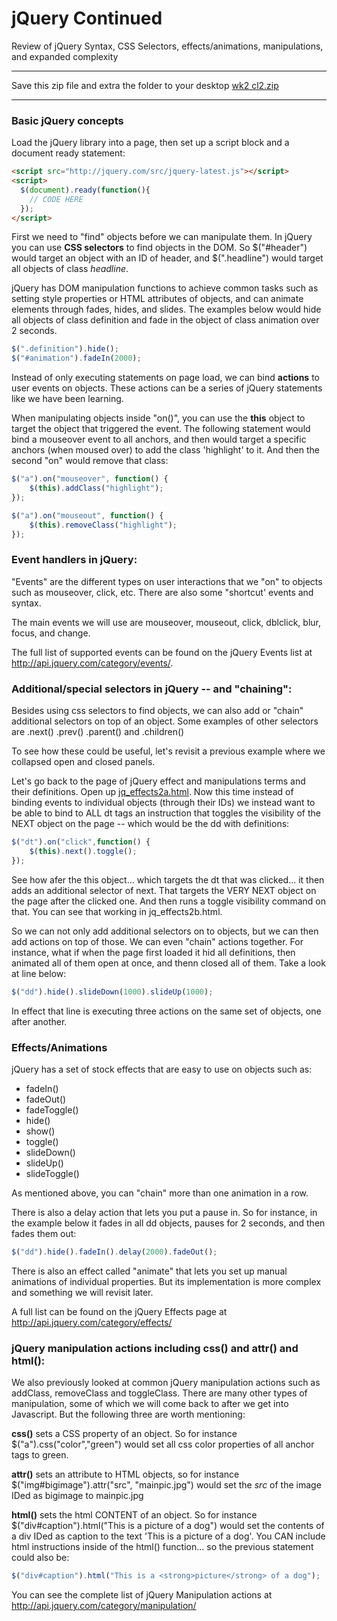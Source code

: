 jQuery Continued
================

Review of jQuery Syntax, CSS Selectors, effects/animations, manipulations, and expanded complexity

******************
Save this zip file and extra the folder to your desktop
[wk2 cl2.zip](http://wr.gs/1401301bwk2cl2)
******************

### Basic jQuery concepts

Load the jQuery library into a page, then set up a script block and a document ready statement:

```html
<script src="http://jquery.com/src/jquery-latest.js"></script>
<script>
  $(document).ready(function(){
  	// CODE HERE
  });
</script>
```

First we need to "find" objects before we can manipulate them. In jQuery you can use __CSS selectors__ to find objects in the DOM. So $("#header") would target an object with an ID of header, and $(".headline") would target all objects of class _headline_. 
 
jQuery has DOM manipulation functions to achieve common tasks such as setting style properties or HTML attributes of objects, and can animate elements through fades, hides, and slides. The examples below would hide all objects of class definition and fade in the object of class animation over 2 seconds.

```js
$(".definition").hide();
$("#animation").fadeIn(2000);  
```
 	
Instead of only executing statements on page load, we can bind __actions__ to user events on objects. These actions can be a series of jQuery statements like we have been learning.
 
When manipulating objects inside "on()", you can use the __this__ object to target the object that triggered the event. The following statement would bind a mouseover event to all anchors, and then would target a specific anchors (when moused over) to add the class 'highlight' to it. And then the second "on" would remove that class:
   
```js
$("a").on("mouseover", function() {
	$(this).addClass("highlight");
});

$("a").on("mouseout", function() {
	$(this).removeClass("highlight");
});
```
 
### Event handlers in jQuery:

"Events" are the different types on user interactions that we "on" to objects such as mouseover, click, etc. There are also some "shortcut' events and syntax.

The main events we will use are mouseover, mouseout, click, dblclick, blur, focus, and change.

The full list of supported events can be found on the jQuery Events list at http://api.jquery.com/category/events/.


### Additional/special selectors in jQuery -- and "chaining":

Besides using css selectors to find objects, we can also add or "chain" additional selectors on top of an object. Some examples of other selectors are .next() .prev() .parent() and .children()

To see how these could be useful, let's revisit a previous example where we collapsed open and closed panels.

Let's go back to the page of jQuery effect and manipulations terms and their definitions. Open up [jq_effects2a.html](http://webdev.usc.edu/itp301/lecture_examples/jq_effects2a.html). Now this time instead of binding events to individual objects (through their IDs) we instead want to be able to bind to ALL dt tags an instruction that toggles the visibility of the NEXT object on the page -- which would be the dd with definitions:

```js
$("dt").on("click",function() {
	$(this).next().toggle();
});
```
See how afer the this object... which targets the dt that was clicked... it then adds an additional selector of next. That targets the VERY NEXT object on the page after the clicked one. And then runs a toggle visibility command on that. You can see that working in jq_effects2b.html.

So we can not only add additional selectors on to objects, but we can then add actions on top of those. We can even "chain" actions together. For instance, what if when the page first loaded it hid all definitions, then animated all of them open at once, and thenn closed all of them. Take a look at line below:

```js
$("dd").hide().slideDown(1000).slideUp(1000);
```
	
In effect that line is executing three actions on the same set of objects, one after another.

 
### Effects/Animations

jQuery has a set of stock effects that are easy to use on objects such as:

* fadeIn()
* fadeOut()
* fadeToggle()
* hide()
* show()
* toggle()
* slideDown()
* slideUp()
* slideToggle()

As mentioned above, you can "chain" more than one animation in a row.

There is also a delay action that lets you put a pause in. So for instance, in the example below it fades in all dd objects, pauses for 2 seconds, and then fades them out:

```js
$("dd").hide().fadeIn().delay(2000).fadeOut();
```
	
There is also an effect called "animate" that lets you set up manual animations of individual properties. But its implementation is more complex and something we will revisit later.

A full list can be found on the jQuery Effects page at http://api.jquery.com/category/effects/

 
### jQuery manipulation actions including css() and attr() and html():

We also previously looked at common jQuery manipulation actions such as addClass, removeClass and toggleClass. There are many other types of manipulation, some of which we will come back to after we get into Javascript. But the following three are worth mentioning:

__css()__ sets a CSS property of an object. So for instance $("a").css("color","green") would set all css color properties of all anchor tags to green.
 
__attr()__ sets an attribute to HTML objects, so for instance $("img#bigimage").attr("src", "mainpic.jpg") would set the _src_ of the image IDed as bigimage to mainpic.jpg
 
__html()__ sets the html CONTENT of an object. So for instance $("div#caption").html("This is a picture of a dog") would set the contents of a div IDed as caption to the text 'This is a picture of a dog'. You CAN include html instructions inside of the html() function... so the previous statement could also be:

```js
$("div#caption").html("This is a <strong>picture</strong> of a dog");
```

You can see the complete list of jQuery Manipulation actions at http://api.jquery.com/category/manipulation/

